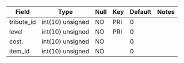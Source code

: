 **Field**|**Type**|**Null**|**Key**|**Default**|**Notes**
-----|-----|-----|-----|-----|-----
tribute\_id|int(10) unsigned|NO|PRI|0| 
level|int(10) unsigned|NO|PRI|0| 
cost|int(10) unsigned|NO| |0| 
item\_id|int(10) unsigned|NO| |0| 